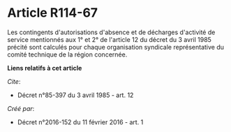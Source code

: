 # Article R114-67

Les contingents d'autorisations d'absence et de décharges d'activité de service mentionnés aux 1° et 2° de l'article 12 du
décret du 3 avril 1985 précité sont calculés pour chaque organisation syndicale représentative du comité technique de la
région concernée.

**Liens relatifs à cet article**

_Cite_:

  - Décret n°85-397 du 3 avril 1985 - art. 12

_Créé par_:

  - Décret n°2016-152 du 11 février 2016 - art. 1
